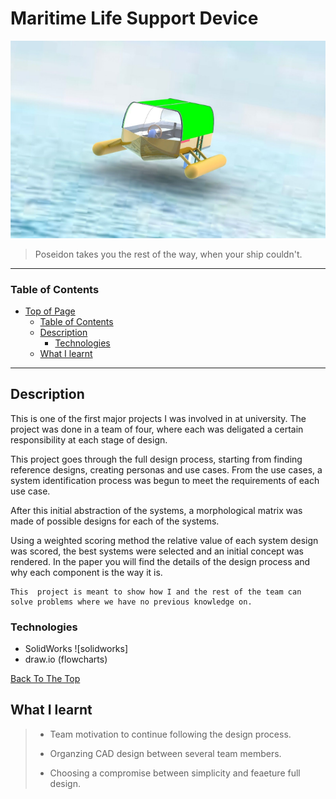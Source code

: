 # Maritime Life Support Device

![Project Image](./files/Intro.png)

>Poseidon takes you the rest of the way, when your ship couldn't.

---
### Table of Contents

- [Top of Page](#Maritime-Life-Support-Device)
  - [Table of Contents](#table-of-contents)
  - [Description](#description)
      - [Technologies](#technologies)
  - [What I learnt](#what-i-learnt)

---

## Description

This is one of the first major projects I was involved in at university. The project was done in a team of four, where each was deligated a certain responsibility at each stage of design. 

This project goes through the full design process, starting from finding reference designs, creating personas and use cases. From the use cases, a system identification process was begun to meet the requirements of each use case. 

After this initial abstraction of the systems, a morphological matrix was made of possible designs for each of the systems.

Using a weighted scoring method the relative value of each system design was scored, the best systems were selected and an initial concept was rendered. 
In the paper you will find the details of the design process and why each component is the way it is. 

    This  project is meant to show how I and the rest of the team can 
    solve problems where we have no previous knowledge on. 


### Technologies

- SolidWorks ![solidworks] 
- draw.io (flowcharts)

[Back To The Top](#maritime-life-support-device)

## What I learnt
>- Team motivation to continue following the design process. 
>
>- Organzing CAD design between several team members. 
>
>- Choosing a compromise between simplicity and feaeture full design. 
